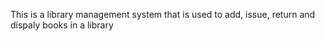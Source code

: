 This is a library management system that is used to add, issue, return and dispaly books in a library
